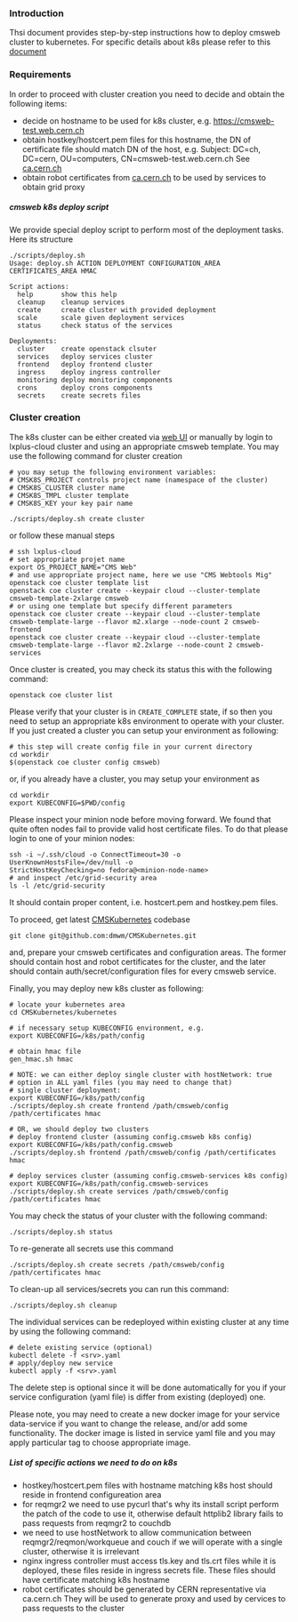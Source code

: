 ### Introduction
Thsi document provides step-by-step instructions how to deploy
cmsweb cluster to kubernetes. For specific details about k8s
please refer to this [document](README.md)

### Requirements
In order to proceed with cluster creation you need to decide and obtain the
following items:

- decide on hostname to be used for k8s cluster, e.g.
  https://cmsweb-test.web.cern.ch
- obtain hostkey/hostcert.pem files for this hostname, the DN of certificate
  file should match DN of the host, e.g.
  Subject: DC=ch, DC=cern, OU=computers, CN=cmsweb-test.web.cern.ch
  See [ca.cern.ch](https://ca.cern.ch/ca/host/Request.aspx?template=CERNHostCertificate2YearsCustomSubject)
- obtain robot certificates from [ca.cern.ch](https://ca.cern.ch)
  to be used by services to obtain grid proxy

##### cmsweb k8s deploy script
We provide special deploy script to perform most of the deployment tasks.
Here its structure
```
./scripts/deploy.sh
Usage: deploy.sh ACTION DEPLOYMENT CONFIGURATION_AREA CERTIFICATES_AREA HMAC

Script actions:
  help       show this help
  cleanup    cleanup services
  create     create cluster with provided deployment
  scale      scale given deployment services
  status     check status of the services

Deployments:
  cluster    create openstack clsuter
  services   deploy services cluster
  frontend   deploy frontend cluster
  ingress    deploy ingress controller
  monitoring deploy monitoring components
  crons      deploy crons components
  secrets    create secrets files
```

### Cluster creation
The k8s cluster can be either created via
[web UI](https://openstack.cern.ch/project/clusters) or manually by
login to lxplus-cloud cluster and using an appropriate cmsweb template.
You may use the following command for cluster creation
```
# you may setup the following environment variables:
# CMSK8S_PROJECT controls project name (namespace of the cluster)
# CMSK8S_CLUSTER cluster name
# CMSK8S_TMPL cluster template
# CMSK8S_KEY your key pair name

./scripts/deploy.sh create cluster
```
or follow these manual steps
```
# ssh lxplus-cloud
# set appropriate projet name
export OS_PROJECT_NAME="CMS Web"
# and use appropriate project name, here we use "CMS Webtools Mig"
openstack coe cluster template list
openstack coe cluster create --keypair cloud --cluster-template cmsweb-template-2xlarge cmsweb
# or using one template but specify different parameters
openstack coe cluster create --keypair cloud --cluster-template cmsweb-template-large --flavor m2.xlarge --node-count 2 cmsweb-frontend
openstack coe cluster create --keypair cloud --cluster-template cmsweb-template-large --flavor m2.2xlarge --node-count 2 cmsweb-services
```

Once cluster is created, you may check its status this with the following
command:
```
openstack coe cluster list
```
Please verify that your cluster is in `CREATE_COMPLETE` state, if so then you
need to setup an appropriate k8s environment to operate with your cluster.  If
you just created a cluster you can setup your environment as following:
```
# this step will create config file in your current directory
cd workdir
$(openstack coe cluster config cmsweb)
```
or, if you already have a cluster, you may setup your environment as
```
cd workdir
export KUBECONFIG=$PWD/config
```

Please inspect your minion node before moving forward. We found that quite
often nodes fail to provide valid host certificate files. To do that please
login to one of your minion nodes:
```
ssh -i ~/.ssh/cloud -o ConnectTimeout=30 -o UserKnownHostsFile=/dev/null -o
StrictHostKeyChecking=no fedora@<minion-node-name>
# and inspect /etc/grid-security area
ls -l /etc/grid-security
```
It should contain proper content, i.e. hostcert.pem and hostkey.pem files.

To proceed, get latest [CMSKubernetes](https://github.com/dmwm/CMSKubernetes) codebase
```
git clone git@github.com:dmwm/CMSKubernetes.git
```
and, prepare your cmsweb certificates and configuration areas.
The former should contain host and robot certificates for the cluster,
and the later should contain auth/secret/configuration files for every cmsweb service.

Finally, you may deploy new k8s cluster as following:
```
# locate your kubernetes area
cd CMSKubernetes/kubernetes

# if necessary setup KUBECONFIG environment, e.g.
export KUBECONFIG=/k8s/path/config

# obtain hmac file
gen_hmac.sh hmac

# NOTE: we can either deploy single cluster with hostNetwork: true
# option in ALL yaml files (you may need to change that)
# single cluster deployment:
export KUBECONFIG=/k8s/path/config
./scripts/deploy.sh create frontend /path/cmsweb/config /path/certificates hmac

# OR, we should deploy two clusters
# deploy frontend cluster (assuming config.cmsweb k8s config)
export KUBECONFIG=/k8s/path/config.cmsweb
./scripts/deploy.sh frontend /path/cmsweb/config /path/certificates hmac

# deploy services cluster (assuming config.cmsweb-services k8s config)
export KUBECONFIG=/k8s/path/config.cmsweb-services
./scripts/deploy.sh create services /path/cmsweb/config /path/certificates hmac
```

You may check the status of your cluster with the following command:
```
./scripts/deploy.sh status
```

To re-generate all secrets use this command
```
./scripts/deploy.sh create secrets /path/cmsweb/config /path/certificates hmac
```

To clean-up all services/secrets you can run this command:
```
./scripts/deploy.sh cleanup
```

The individual services can be redeployed within existing cluster at any time
by using the following command:
```
# delete existing service (optional)
kubectl delete -f <srv>.yaml
# apply/deploy new service
kubectl apply -f <srv>.yaml
```
The delete step is optional since it will be done automatically for you if
your service configuration (yaml file) is differ from existing (deployed) one.

Please note, you may need to create a new docker image for your service
data-service if you want to change the release, and/or add some functionality.
The docker image is listed in service yaml file and you may apply
particular tag to choose appropriate image.

##### List of specific actions we need to do on k8s
- hostkey/hostcert.pem files with hostname matching k8s host should reside in
  frontend configureation area
- for reqmgr2 we need to use pycurl that's why its install script perform the
  patch of the code to use it, otherwise default httplib2 library fails to
  pass requests from reqmgr2 to couchdb
- we need to use hostNetwork to allow communication between
  reqmgr2/reqmon/workqueue and couch if we will operate with a single
  cluster, otherwise it is irrelevant
- nginx ingress controller must access tls.key and tls.crt files while it is
  deployed, these files reside in ingress secrets file. These files should have
  certificate matching k8s hostname
- robot certificates should be generated by CERN representative via
  ca.cern.ch They will be used to generate proxy and used by cervices to
  pass requests to the cluster
